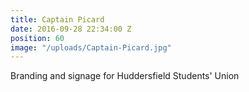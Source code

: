 ```yaml
---
title: Captain Picard
date: 2016-09-28 22:34:00 Z
position: 60
image: "/uploads/Captain-Picard.jpg"
---
```


Branding and signage for Huddersfield Students' Union